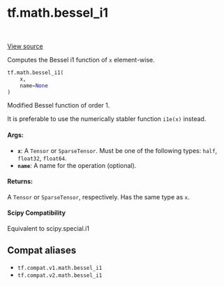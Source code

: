 <div itemscope itemtype="http://developers.google.com/ReferenceObject">
<meta itemprop="name" content="tf.math.bessel_i1" />
<meta itemprop="path" content="Stable" />
</div>

# tf.math.bessel_i1

<!-- Insert buttons and diff -->

<table class="tfo-notebook-buttons tfo-api" align="left">
</table>

<a target="_blank" href="/code/stable/tensorflow/python/ops/special_math_ops.py">View source</a>



Computes the Bessel i1 function of `x` element-wise.

``` python
tf.math.bessel_i1(
    x,
    name=None
)
```



<!-- Placeholder for "Used in" -->

Modified Bessel function of order 1.

It is preferable to use the numerically stabler function `i1e(x)` instead.

#### Args:


* <b>`x`</b>: A `Tensor` or `SparseTensor`. Must be one of the following types: `half`,
  `float32`, `float64`.
* <b>`name`</b>: A name for the operation (optional).


#### Returns:

A `Tensor` or `SparseTensor`, respectively. Has the same type as `x`.




#### Scipy Compatibility
Equivalent to scipy.special.i1



## Compat aliases

* `tf.compat.v1.math.bessel_i1`
* `tf.compat.v2.math.bessel_i1`

